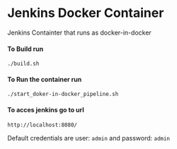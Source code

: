 # Jenkins Docker Container
Jenkins Containter that runs as docker-in-docker


#### To Build run
```
./build.sh
```

#### To Run the container run
```
./start_doker-in-docker_pipeline.sh
```


#### To acces jenkins go to url
```
http://localhost:8080/
```
Default credentials are user: `admin` and password: `admin`
